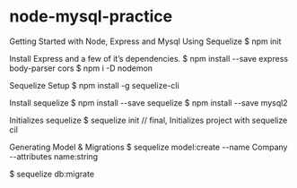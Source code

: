 # node-mysql-practice

Getting Started with Node, Express and Mysql Using Sequelize
\$ npm init

Install Express and a few of it’s dependencies.
$ npm install --save express body-parser cors
$ npm i -D nodemon

Sequelize Setup
\$ npm install -g sequelize-cli

Install sequelize
$ npm install --save sequelize
$ npm install --save mysql2

Initializes sequelize
\$ sequelize init // final, Initializes project with sequelize cil

Generating Model & Migrations
\$ sequelize model:create --name Company --attributes name:string

\$ sequelize db:migrate
